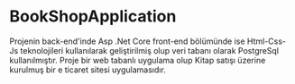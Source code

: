 # BookShopApplication
 
Projenin back-end'inde Asp .Net Core front-end bölümünde ise Html-Css-Js teknolojileri kullanılarak geliştirilmiş olup veri tabanı olarak PostgreSql kullanılmıştır. Proje bir web tabanlı uygulama olup Kitap satışı üzerine kurulmuş bir e ticaret sitesi uygulamasıdır.
